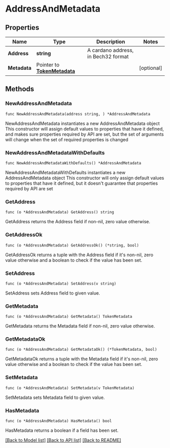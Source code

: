 # AddressAndMetadata

## Properties

Name | Type | Description | Notes
------------ | ------------- | ------------- | -------------
**Address** | **string** | A cardano address, in Bech32 format | 
**Metadata** | Pointer to [**TokenMetadata**](TokenMetadata.md) |  | [optional] 

## Methods

### NewAddressAndMetadata

`func NewAddressAndMetadata(address string, ) *AddressAndMetadata`

NewAddressAndMetadata instantiates a new AddressAndMetadata object
This constructor will assign default values to properties that have it defined,
and makes sure properties required by API are set, but the set of arguments
will change when the set of required properties is changed

### NewAddressAndMetadataWithDefaults

`func NewAddressAndMetadataWithDefaults() *AddressAndMetadata`

NewAddressAndMetadataWithDefaults instantiates a new AddressAndMetadata object
This constructor will only assign default values to properties that have it defined,
but it doesn't guarantee that properties required by API are set

### GetAddress

`func (o *AddressAndMetadata) GetAddress() string`

GetAddress returns the Address field if non-nil, zero value otherwise.

### GetAddressOk

`func (o *AddressAndMetadata) GetAddressOk() (*string, bool)`

GetAddressOk returns a tuple with the Address field if it's non-nil, zero value otherwise
and a boolean to check if the value has been set.

### SetAddress

`func (o *AddressAndMetadata) SetAddress(v string)`

SetAddress sets Address field to given value.


### GetMetadata

`func (o *AddressAndMetadata) GetMetadata() TokenMetadata`

GetMetadata returns the Metadata field if non-nil, zero value otherwise.

### GetMetadataOk

`func (o *AddressAndMetadata) GetMetadataOk() (*TokenMetadata, bool)`

GetMetadataOk returns a tuple with the Metadata field if it's non-nil, zero value otherwise
and a boolean to check if the value has been set.

### SetMetadata

`func (o *AddressAndMetadata) SetMetadata(v TokenMetadata)`

SetMetadata sets Metadata field to given value.

### HasMetadata

`func (o *AddressAndMetadata) HasMetadata() bool`

HasMetadata returns a boolean if a field has been set.


[[Back to Model list]](../README.md#documentation-for-models) [[Back to API list]](../README.md#documentation-for-api-endpoints) [[Back to README]](../README.md)


